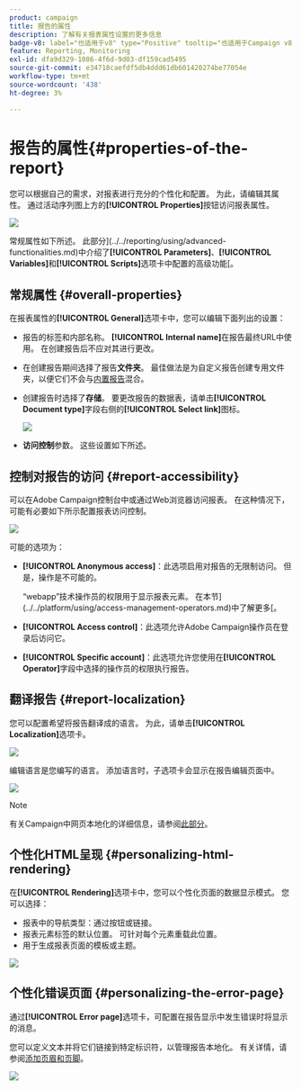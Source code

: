 ```yaml
---
product: campaign
title: 报告的属性
description: 了解有关报表属性设置的更多信息
badge-v8: label="也适用于v8" type="Positive" tooltip="也适用于Campaign v8"
feature: Reporting, Monitoring
exl-id: dfa9d329-1086-4f6d-9d03-df159cad5495
source-git-commit: e34718caefdf5db4ddd61db601420274be77054e
workflow-type: tm+mt
source-wordcount: '438'
ht-degree: 3%

---
```


# 报告的属性{#properties-of-the-report}



您可以根据自己的需求，对报表进行充分的个性化和配置。 为此，请编辑其属性。 通过活动序列图上方的&#x200B;**[!UICONTROL Properties]**&#x200B;按钮访问报表属性。

![](assets/s_ncs_advuser_report_properties_01.png)

常规属性如下所述。 此部分](../../reporting/using/advanced-functionalities.md)中介绍了&#x200B;**[!UICONTROL Parameters]**、**[!UICONTROL Variables]**&#x200B;和&#x200B;**[!UICONTROL Scripts]**&#x200B;选项卡中配置的高级功能[。

## 常规属性 {#overall-properties}

在报表属性的&#x200B;**[!UICONTROL General]**&#x200B;选项卡中，您可以编辑下面列出的设置：

* 报告的标签和内部名称。 **[!UICONTROL Internal name]**&#x200B;在报告最终URL中使用。 在创建报告后不应对其进行更改。

* 在创建报告期间选择了报告&#x200B;**文件夹**。 最佳做法是为自定义报告创建专用文件夹，以便它们不会与[内置报告](../../reporting/using/about-campaign-built-in-reports.md)混合。

* 创建报告时选择了&#x200B;**存储**。 要更改报告的数据表，请单击&#x200B;**[!UICONTROL Document type]**&#x200B;字段右侧的&#x200B;**[!UICONTROL Select link]**&#x200B;图标。

  ![](assets/s_ncs_advuser_report_properties_02.png)

* **访问控制**&#x200B;参数。 这些设置如下所述。

## 控制对报告的访问 {#report-accessibility}

可以在Adobe Campaign控制台中或通过Web浏览器访问报表。 在这种情况下，可能有必要如下所示配置报表访问控制。

![](assets/s_ncs_advuser_report_properties_02b.png)

可能的选项为：

* **[!UICONTROL Anonymous access]**：此选项启用对报告的无限制访问。 但是，操作是不可能的。

  “webapp”技术操作员的权限用于显示报表元素。 在本节](../../platform/using/access-management-operators.md)中了解更多[。

* **[!UICONTROL Access control]**：此选项允许Adobe Campaign操作员在登录后访问它。
* **[!UICONTROL Specific account]**：此选项允许您使用在&#x200B;**[!UICONTROL Operator]**&#x200B;字段中选择的操作员的权限执行报告。

## 翻译报告 {#report-localization}

您可以配置希望将报告翻译成的语言。 为此，请单击&#x200B;**[!UICONTROL Localization]**&#x200B;选项卡。

![](assets/s_ncs_advuser_report_properties_06.png)

编辑语言是您编写的语言。 添加语言时，子选项卡会显示在报告编辑页面中。

![](assets/s_ncs_advuser_report_properties_05a.png)

>[!NOTE]
>
>有关Campaign中网页本地化的详细信息，请参阅[此部分](../../web/using/translating-a-web-form.md)。

## 个性化HTML呈现 {#personalizing-html-rendering}

在&#x200B;**[!UICONTROL Rendering]**&#x200B;选项卡中，您可以个性化页面的数据显示模式。 您可以选择：

* 报表中的导航类型：通过按钮或链接。
* 报表元素标签的默认位置。 可针对每个元素重载此位置。
* 用于生成报表页面的模板或主题。

![](assets/s_ncs_advuser_report_properties_08.png)

## 个性化错误页面 {#personalizing-the-error-page}

通过&#x200B;**[!UICONTROL Error page]**&#x200B;选项卡，可配置在报告显示中发生错误时将显示的消息。

您可以定义文本并将它们链接到特定标识符，以管理报告本地化。 有关详情，请参阅[添加页眉和页脚](../../reporting/using/element-layout.md#adding-a-header-and-a-footer)。

![](assets/s_ncs_advuser_report_properties_11.png)
